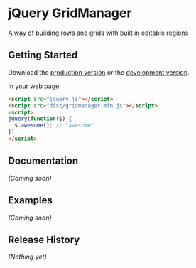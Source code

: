 # jQuery GridManager

A way of building rows and grids with built in editable regions

## Getting Started

Download the [production version][min] or the [development version][max].

[min]: https://raw.github.com/neokeonig/jquery-gridmanager/master/dist/jquery.gridmanager.min.js
[max]: https://raw.github.com/neokeonig/jquery-gridmanager/master/dist/jquery.gridmanager.js

In your web page:

```html
<script src="jquery.js"></script>
<script src="dist/gridmanager.min.js"></script>
<script>
jQuery(function($) {
  $.awesome(); // "awesome"
});
</script>
```

## Documentation
_(Coming soon)_

## Examples
_(Coming soon)_

## Release History
_(Nothing yet)_
